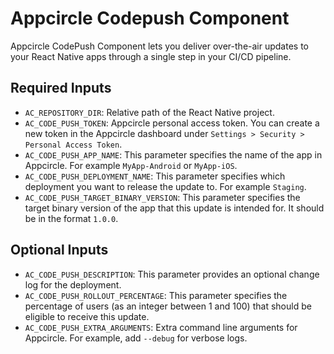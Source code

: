 # Appcircle Codepush Component

Appcircle CodePush Component lets you deliver over-the-air updates to your React Native apps through a single step in your CI/CD pipeline.

## Required Inputs

- `AC_REPOSITORY_DIR`: Relative path of the React Native project.
- `AC_CODE_PUSH_TOKEN`: Appcircle personal access token. You can create a new token in the Appcircle dashboard under `Settings > Security > Personal Access Token`.
- `AC_CODE_PUSH_APP_NAME`: This parameter specifies the name of the app in Appcircle. For example `MyApp-Android` or `MyApp-iOS`.
- `AC_CODE_PUSH_DEPLOYMENT_NAME`: This parameter specifies which deployment you want to release the update to. For example `Staging`.
- `AC_CODE_PUSH_TARGET_BINARY_VERSION`: This parameter specifies the target binary version of the app that this update is intended for. It should be in the format `1.0.0`.

## Optional Inputs

- `AC_CODE_PUSH_DESCRIPTION`: This parameter provides an optional change log for the deployment.
- `AC_CODE_PUSH_ROLLOUT_PERCENTAGE`: This parameter specifies the percentage of users (as an integer between 1 and 100) that should be eligible to receive this update.
- `AC_CODE_PUSH_EXTRA_ARGUMENTS`: Extra command line arguments for Appcircle. For example, add `--debug` for verbose logs.